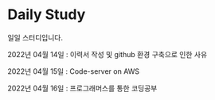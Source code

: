 # Daily Study
일일 스터디입니다.

2022년 04월 14일 : 이력서 작성 및 github 환경 구축으로 인한 사유

2022년 04월 15일 : Code-server on AWS

2022년 04월 16일 : 프로그래머스를 통한 코딩공부
